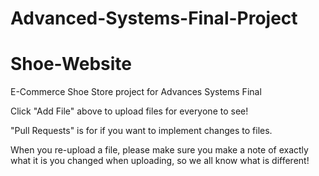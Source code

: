 # Advanced-Systems-Final-Project

# Shoe-Website
E-Commerce Shoe Store project for Advances Systems Final  

Click "Add File" above to upload files for everyone to see!

"Pull Requests" is for if you want to implement changes to files.

When you re-upload a file, please make sure you make a note of exactly what it is you changed when uploading, so we all know what is different!
>>>>>>> 
